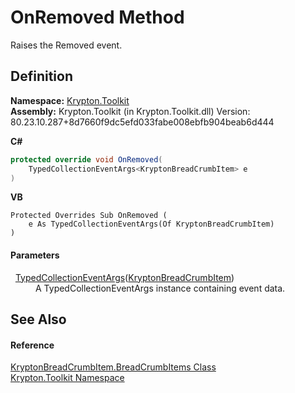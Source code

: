 # OnRemoved Method


Raises the Removed event.



## Definition
**Namespace:** <a href="79d2eac2-21f4-54ff-7552-b20c33c30600.md">Krypton.Toolkit</a>  
**Assembly:** Krypton.Toolkit (in Krypton.Toolkit.dll) Version: 80.23.10.287+8d7660f9dc5efd033fabe008ebfb904beab6d444

**C#**
``` C#
protected override void OnRemoved(
	TypedCollectionEventArgs<KryptonBreadCrumbItem> e
)
```
**VB**
``` VB
Protected Overrides Sub OnRemoved ( 
	e As TypedCollectionEventArgs(Of KryptonBreadCrumbItem)
)
```



#### Parameters
<dl><dt>  <a href="1650d1ab-864b-d3c7-88dd-0927a8a7d830.md">TypedCollectionEventArgs</a>(<a href="edfb6460-f812-2b8c-8eea-321f0770a140.md">KryptonBreadCrumbItem</a>)</dt><dd>A TypedCollectionEventArgs instance containing event data.</dd></dl>

## See Also


#### Reference
<a href="c5b4c308-2351-76f7-c9a1-4d6723359e4a.md">KryptonBreadCrumbItem.BreadCrumbItems Class</a>  
<a href="79d2eac2-21f4-54ff-7552-b20c33c30600.md">Krypton.Toolkit Namespace</a>  
